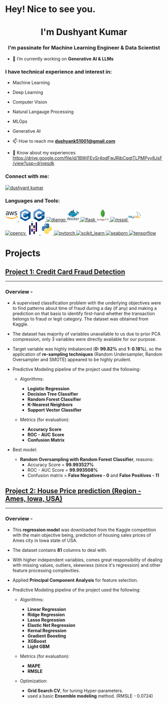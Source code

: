 <h1 align="left">Hey! Nice to see you.</h1>
<h1 align="center">I'm Dushyant Kumar</h1>
<h3 align="center">I'm passinate for Machine Learning Engineer & Data Scientist</h3>

- 🔭 I’m currently working on **Generative AI  & LLMs**
<h3>I have technical experience and interest in:</h3>

- Machine Learning
- Deep Learning
- Computer Vision
- Natural Langauge Processing
- MLOps
- Generative AI
  
- 📫 How to reach me **dushyank51001@gmail.com**

- 📄 Know about my experiences https://drive.google.com/file/d/1BWjFEvSr4pdFwJRjbCqgtTLPMPyy8JsF/view?usp=drivesdk

<h3 align="left">Connect with me:</h3>
<p align="left">
<a href="https://linkedin.com/in/dushyant-kumar-89685a24a/" target="blank"><img align="center" src="https://raw.githubusercontent.com/rahuldkjain/github-profile-readme-generator/master/src/images/icons/Social/linked-in-alt.svg" alt="dushyant kumar" height="30" width="40" /></a>
</p>

<h3 align="left">Languages and Tools:</h3>
<p align="left"> <a href="https://aws.amazon.com" target="_blank" rel="noreferrer"> <img src="https://raw.githubusercontent.com/devicons/devicon/master/icons/amazonwebservices/amazonwebservices-original-wordmark.svg" alt="aws" width="40" height="40"/> </a> <a href="https://www.cprogramming.com/" target="_blank" rel="noreferrer"> <img src="https://raw.githubusercontent.com/devicons/devicon/master/icons/c/c-original.svg" alt="c" width="40" height="40"/> </a> <a href="https://www.w3schools.com/cpp/" target="_blank" rel="noreferrer"> <img src="https://raw.githubusercontent.com/devicons/devicon/master/icons/cplusplus/cplusplus-original.svg" alt="cplusplus" width="40" height="40"/> </a> <a href="https://www.djangoproject.com/" target="_blank" rel="noreferrer"> <img src="https://cdn.worldvectorlogo.com/logos/django.svg" alt="django" width="40" height="40"/> </a> <a href="https://www.docker.com/" target="_blank" rel="noreferrer"> <img src="https://raw.githubusercontent.com/devicons/devicon/master/icons/docker/docker-original-wordmark.svg" alt="docker" width="40" height="40"/> </a> <a href="https://flask.palletsprojects.com/" target="_blank" rel="noreferrer"> <img src="https://www.vectorlogo.zone/logos/pocoo_flask/pocoo_flask-icon.svg" alt="flask" width="40" height="40"/> </a> <a href="https://www.mongodb.com/" target="_blank" rel="noreferrer"> <img src="https://raw.githubusercontent.com/devicons/devicon/master/icons/mongodb/mongodb-original-wordmark.svg" alt="mongodb" width="40" height="40"/> </a> <a href="https://www.microsoft.com/en-us/sql-server" target="_blank" rel="noreferrer"> <img src="https://www.svgrepo.com/show/303229/microsoft-sql-server-logo.svg" alt="mssql" width="40" height="40"/> </a> <a href="https://www.mysql.com/" target="_blank" rel="noreferrer"> <img src="https://raw.githubusercontent.com/devicons/devicon/master/icons/mysql/mysql-original-wordmark.svg" alt="mysql" width="40" height="40"/> </a> <a href="https://opencv.org/" target="_blank" rel="noreferrer"> <img src="https://www.vectorlogo.zone/logos/opencv/opencv-icon.svg" alt="opencv" width="40" height="40"/> </a> <a href="https://pandas.pydata.org/" target="_blank" rel="noreferrer"> <img src="https://raw.githubusercontent.com/devicons/devicon/2ae2a900d2f041da66e950e4d48052658d850630/icons/pandas/pandas-original.svg" alt="pandas" width="40" height="40"/> </a> <a href="https://www.python.org" target="_blank" rel="noreferrer"> <img src="https://raw.githubusercontent.com/devicons/devicon/master/icons/python/python-original.svg" alt="python" width="40" height="40"/> </a> <a href="https://pytorch.org/" target="_blank" rel="noreferrer"> <img src="https://www.vectorlogo.zone/logos/pytorch/pytorch-icon.svg" alt="pytorch" width="40" height="40"/> </a> <a href="https://scikit-learn.org/" target="_blank" rel="noreferrer"> <img src="https://upload.wikimedia.org/wikipedia/commons/0/05/Scikit_learn_logo_small.svg" alt="scikit_learn" width="40" height="40"/> </a> <a href="https://seaborn.pydata.org/" target="_blank" rel="noreferrer"> <img src="https://seaborn.pydata.org/_images/logo-mark-lightbg.svg" alt="seaborn" width="40" height="40"/> </a> <a href="https://www.tensorflow.org" target="_blank" rel="noreferrer"> <img src="https://www.vectorlogo.zone/logos/tensorflow/tensorflow-icon.svg" alt="tensorflow" width="40" height="40"/> </a> </p>

<h1 align="left">Projects</h1>

## [Project 1: Credit Card Fraud Detection](https://github.com/Dushyantkumar6395/Data-Science-and-ML-Projects/blob/main/Credit_card_Fraud_Detection_Git.ipynb)
---
### Overview - 
- A supervised classification problem with the underlying objectives were to find patterns about time of fraud during a day (if any) and making a prediction on that basis to identify first-hand whether the transaction belongs to fraud or legit category. The dataset was obtained from Kaggle.
- The dataset has majority of variables unavailable to us due to prior PCA compression, only 3 variables were directly available for our purpose.
- Target variable was highly imbalanced (**0: 99.82%** and **1: 0.18%**), so the application of **re-sampling techniques** (Random Undersampler, Random Oversampler and SMOTE) appeared to be highly prudent.
- Predictive Modeling pipeline of the project used the following: 

    - Algorithms:
        - **Logistic Regression**
        - **Decision Tree Classifier**
        - **Random Forest Classifier**
        - **K-Nearest Neighbors**
        - **Support Vector Classifier**
        
     
     - Metrics (for evaluation):
        - **Accuracy Score**
        - **ROC - AUC Score**
        - **Confusion Matrix**

- Best model:
    - **Random Oversampling with Random Forest Classifier**, reasons:
        - Accuracy Score = **99.993527%**
        - ROC - AUC Score = **99.993508%**
        - Confusion matrix = **False Negatives - 0** and **False Positives - 11**


## [Project 2: House Price prediction (Region - Ames, Iowa, USA)](https://github.com/Dushyantkumar6395/Data-Science-and-ML-Projects/blob/main/House_Price_prediction_Git.ipynb)
---
### Overview -
- This **regression model** was downloaded from the Kaggle competition with the main objective being, prediction of housing sales prices of Ames city in Iowa state of USA.
- The dataset contains **81** columns to deal with.
- With higher independent variables, comes great responsibility of dealing with missing values, outliers, skewness (since it's regression) and other feature processing complexities. 
- Applied **Principal Component Analysis** for feature selection.
- Predictive Modeling pipeline of the project used the following:

    - Algorithms:
        - **Linear Regression**
        - **Ridge Regression**
        - **Lasso Regression**
        - **Elastic Net Regression**
        - **Kernal Regression**
        - **Gradient Boosting**
        - **XGBoost**
        - **Light GBM**
        
     
     - Metrics (for evaluation):
        - **MAPE**
        - **RMSLE**
        
     
     - Optimization:
        - **Grid Search CV**, for tuning Hyper-parameters.
        - used a basic **Ensemble modeling** method. (RMSLE - 0.0724)
